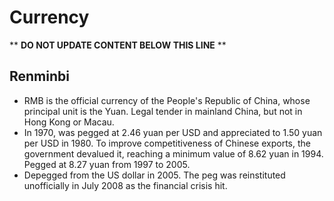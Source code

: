 Currency
========

** **DO NOT UPDATE CONTENT BELOW THIS LINE** **

Renminbi
--------

* RMB is the official currency of the People's Republic of China, whose principal unit is the Yuan. Legal tender in mainland China, but not in Hong Kong or Macau.
* In 1970, was pegged at 2.46 yuan per USD and appreciated to 1.50 yuan per USD in 1980. To improve competitiveness of Chinese exports, the government devalued it, reaching a minimum value of 8.62 yuan in 1994. Pegged at 8.27 yuan from 1997 to 2005.
* Depegged from the US dollar in 2005. The peg was reinstituted unofficially in July 2008 as the financial crisis hit.

